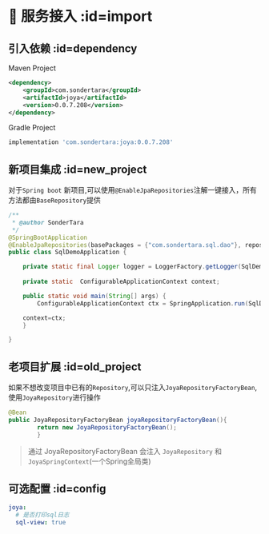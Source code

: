 
# 🧩 服务接入 :id=import

## 引入依赖 :id=dependency

Maven Project

```xml
<dependency>
    <groupId>com.sondertara</groupId>
    <artifactId>joya</artifactId>
    <version>0.0.7.208</version>
</dependency>
```

Gradle Project

```groovy
implementation 'com.sondertara:joya:0.0.7.208'
```

## 新项目集成 :id=new_project

对于`Spring boot` 新项目,可以使用`@EnableJpaRepositories`注解一键接入，所有方法都由`BaseRepository`提供

```java
/**
 * @author SonderTara
 */
@SpringBootApplication
@EnableJpaRepositories(basePackages = {"com.sondertara.sql.dao"}, repositoryFactoryBeanClass = BaseRepositoryFactoryBean.class)
public class SqlDemoApplication {

    private static final Logger logger = LoggerFactory.getLogger(SqlDemoApplication.class);
    
    private static  ConfigurableApplicationContext context;

    public static void main(String[] args) {
        ConfigurableApplicationContext ctx = SpringApplication.run(SqlDemoApplication.class, args);

    context=ctx;
    }

}
```

## 老项目扩展 :id=old_project

如果不想改变项目中已有的`Repository`,可以只注入`JoyaRepositoryFactoryBean`,使用`JoyaRepository`进行操作

```java
@Bean
public JoyaRepositoryFactoryBean joyaRepositoryFactoryBean(){
        return new JoyaRepositoryFactoryBean();
        }
```

> 通过 JoyaRepositoryFactoryBean 会注入 `JoyaRepository` 和`JoyaSpringContext`(一个Spring全局类)

## 可选配置 :id=config

```yaml
joya:
  # 是否打印sql日志
  sql-view: true
```
